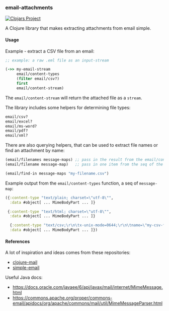 ### email-attachments

[![Clojars Project](https://img.shields.io/clojars/v/email-attachments.svg)](https://clojars.org/email-attachments)

A Clojure library that makes extracting attachments from email simple.

#### Usage

Example - extract a CSV file from an email:

``` clojure
;; example: a raw .eml file as an input-stream

(->> my-email-stream
     email/content-types
     (filter email/csv?)
     first
     email/content-stream)
```

The `email/content-stream` will return the attached file as a `stream`.

The library includes some helpers for determining file types:

``` clojure
email/csv?
email/excel?
email/ms-word?
email/pdf?
email/xml?
```

There are also querying helpers, that can be used to extract file names or find an attachment by name:

``` clojure
(email/filenames message-maps) ;; pass in the result from the email/content-types function
(email/filename message-map)   ;; pass in one item from the seq of the email/content-types result

(email/find-in message-maps "my-filename.csv")
```

Example output from the `email/content-types` function, a seq of `message-map`:

``` clojure
({:content-type "text/plain; charset=\"utf-8\"",
  :data #object[ ... MimeBodyPart ... ]}

 {:content-type "text/html; charset=\"utf-8\"",
  :data #object[ ... MimeBodyPart ... ]}

  {:content-type "text/csv;\r\n\tx-unix-mode=0644;\r\n\tname=\"my-csv-file.csv\"",
  :data #object[ ... MimeBodyPart ... ]})
```

#### References
A lot of inspiration and ideas comes from these repositories:

* [clojure-mail](https://github.com/owainlewis/clojure-mail)
* [simple-email](https://github.com/kisom/simple-email)

Useful Java docs:
* https://docs.oracle.com/javaee/6/api/javax/mail/internet/MimeMessage.html
* https://commons.apache.org/proper/commons-email/apidocs/org/apache/commons/mail/util/MimeMessageParser.html
